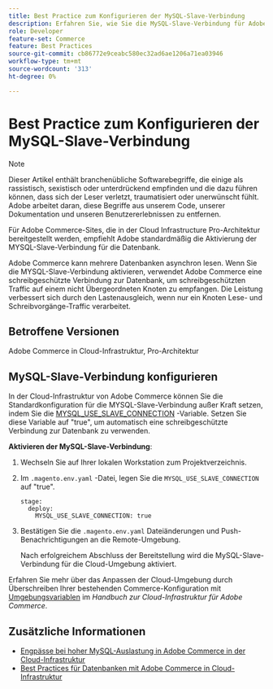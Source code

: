 ```yaml
---
title: Best Practice zum Konfigurieren der MySQL-Slave-Verbindung
description: Erfahren Sie, wie Sie die MySQL-Slave-Verbindung für Adobe Commerce-Sites konfigurieren, die in der Cloud-Infrastruktur bereitgestellt werden.
role: Developer
feature-set: Commerce
feature: Best Practices
source-git-commit: cb86772e9ceabc580ec32ad6ae1206a71ea03946
workflow-type: tm+mt
source-wordcount: '313'
ht-degree: 0%

---
```



# Best Practice zum Konfigurieren der MySQL-Slave-Verbindung

>[!NOTE]
>
>Dieser Artikel enthält branchenübliche Softwarebegriffe, die einige als rassistisch, sexistisch oder unterdrückend empfinden und die dazu führen können, dass sich der Leser verletzt, traumatisiert oder unerwünscht fühlt. Adobe arbeitet daran, diese Begriffe aus unserem Code, unserer Dokumentation und unseren Benutzererlebnissen zu entfernen.

Für Adobe Commerce-Sites, die in der Cloud Infrastructure Pro-Architektur bereitgestellt werden, empfiehlt Adobe standardmäßig die Aktivierung der MYSQL-Slave-Verbindung für die Datenbank.

Adobe Commerce kann mehrere Datenbanken asynchron lesen. Wenn Sie die MYSQL-Slave-Verbindung aktivieren, verwendet Adobe Commerce eine schreibgeschützte Verbindung zur Datenbank, um schreibgeschützten Traffic auf einem nicht Übergeordneten Knoten zu empfangen. Die Leistung verbessert sich durch den Lastenausgleich, wenn nur ein Knoten Lese- und Schreibvorgänge-Traffic verarbeitet.

## Betroffene Versionen

Adobe Commerce in Cloud-Infrastruktur, Pro-Architektur

## MySQL-Slave-Verbindung konfigurieren

In der Cloud-Infrastruktur von Adobe Commerce können Sie die Standardkonfiguration für die MYSQL-Slave-Verbindung außer Kraft setzen, indem Sie die [MYSQL_USE_SLAVE_CONNECTION](https://experienceleague.adobe.com/docs/commerce-cloud-service/user-guide/configure/env/stage/variables-deploy.html#mysql_use_slave_connection) -Variable. Setzen Sie diese Variable auf &quot;true&quot;, um automatisch eine schreibgeschützte Verbindung zur Datenbank zu verwenden.

**Aktivieren der MySQL-Slave-Verbindung**:

1. Wechseln Sie auf Ihrer lokalen Workstation zum Projektverzeichnis.

1. Im `.magento.env.yaml` -Datei, legen Sie die `MYSQL_USE_SLAVE_CONNECTION` auf &quot;true&quot;.

   ```
   stage:
     deploy:
       MYSQL_USE_SLAVE_CONNECTION: true
   ```

1. Bestätigen Sie die `.magento.env.yaml` Dateiänderungen und Push-Benachrichtigungen an die Remote-Umgebung.

   Nach erfolgreichem Abschluss der Bereitstellung wird die MySQL-Slave-Verbindung für die Cloud-Umgebung aktiviert.

Erfahren Sie mehr über das Anpassen der Cloud-Umgebung durch Überschreiben Ihrer bestehenden Commerce-Konfiguration mit [Umgebungsvariablen](https://experienceleague.adobe.com/docs/commerce-cloud-service/user-guide/configure/env/configure-env-yaml.html#environment-variables) im _Handbuch zur Cloud-Infrastruktur für Adobe Commerce_.

## Zusätzliche Informationen

- [Engpässe bei hoher MySQL-Auslastung in Adobe Commerce in der Cloud-Infrastruktur](https://experienceleague.adobe.com/docs/commerce-knowledge-base/kb/troubleshooting/database/mysql-high-load-bottleneck-in-magento-commerce-cloud.html?lang=en)
- [Best Practices für Datenbanken mit Adobe Commerce in Cloud-Infrastruktur](database-on-cloud.md)
